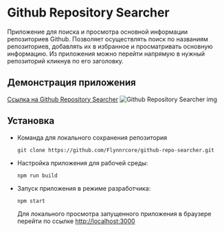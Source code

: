 # Github Repository Searcher
Приложение для поиска и просмотра основной информации репозиториев Github.
Позволяет осуществлять поиск по названиям репозиториев, добавлять их в избранное и просматривать основную информацию. Из приложения можно перейти напрямую в нужный репозиторий кликнув по его заголовку. 

## Демонстрация приложения
[Ссылка на Github Repository Searcher](https://github-repo-searcher.vercel.app)
![Github Repository Searcher img](https://i.postimg.cc/HLc2xRp5/2024-01-21-18-38-47.png)
## Установка 
- Команда для локального сохранения репозитория  
  ```
  git clone https://github.com/Flynnrcore/github-repo-searcher.git
  ```
- Настройка приложения для рабочей среды:
  ```
  npm run build
  ```
- Запуск приложения в режиме разработчика:
  ```
  npm start
  ```
  Для локального просмотра запущенного приложения в браузере перейти по ссылке [http://localhost:3000](http://localhost:3000)
